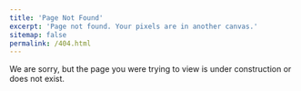 ```yaml
---
title: 'Page Not Found'
excerpt: 'Page not found. Your pixels are in another canvas.'
sitemap: false
permalink: /404.html
---
```


We are sorry, but the page you were trying to view is under construction or does not exist.